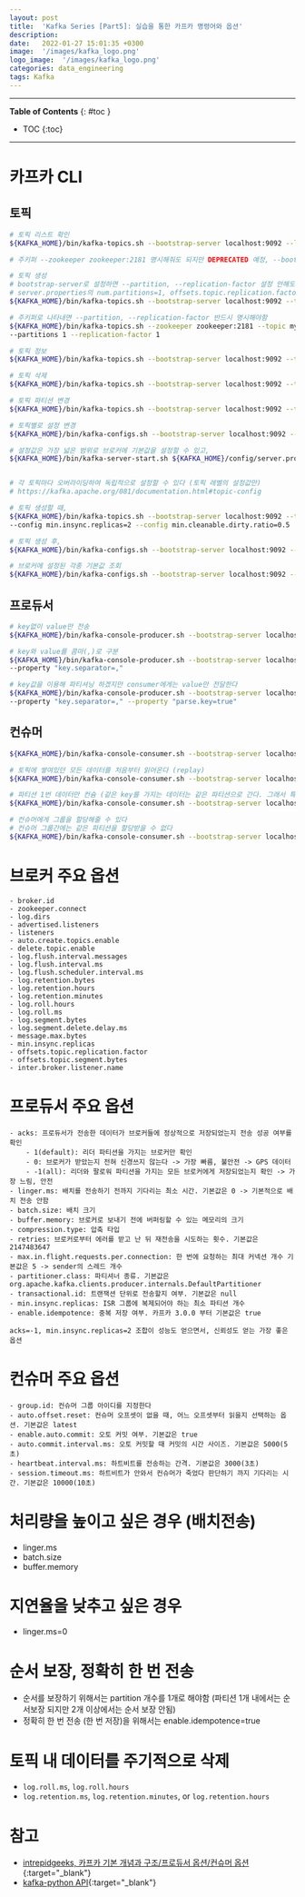 ```yaml
---
layout: post
title:  'Kafka Series [Part5]: 실습을 통한 카프카 명령어와 옵션'
description: 
date:   2022-01-27 15:01:35 +0300
image:  '/images/kafka_logo.png'
logo_image:  '/images/kafka_logo.png'
categories: data_engineering
tags: Kafka
---
```


---
**Table of Contents**
{: #toc }
*  TOC
{:toc}

---  

# 카프카 CLI

## 토픽

```sh
# 토픽 리스트 확인
${KAFKA_HOME}/bin/kafka-topics.sh --bootstrap-server localhost:9092 --list

# 주키퍼 --zookeeper zookeeper:2181 명시해줘도 되지만 DEPRECATED 예정, --bootstrap-server 옵션 권장
```

```sh
# 토픽 생성
# bootstrap-server로 설정하면 --partition, --replication-factor 설정 안해도
# server.properties의 num.partitions=1, offsets.topic.replication.factor=1 디폴트값 가진다
${KAFKA_HOME}/bin/kafka-topics.sh --bootstrap-server localhost:9092 --topic myKafkaTopic --create

# 주키퍼로 나타내면 --partition, --replication-factor 반드시 명시해야함
${KAFKA_HOME}/bin/kafka-topics.sh --zookeeper zookeeper:2181 --topic myKafkaTopic --create \
--partitions 1 --replication-factor 1
```

```sh
# 토픽 정보
${KAFKA_HOME}/bin/kafka-topics.sh --bootstrap-server localhost:9092 --topic myKafkaTopic1 --describe
```

```sh
# 토픽 삭제
${KAFKA_HOME}/bin/kafka-topics.sh --bootstrap-server localhost:9092 --topic myKafkaTopic --delete
```

```sh
# 토픽 파티션 변경
${KAFKA_HOME}/bin/kafka-topics.sh --bootstrap-server localhost:9092 --topic myKafkaTopic --alter --partitions 3
```

```sh
# 토픽별로 설정 변경
${KAFKA_HOME}/bin/kafka-configs.sh --bootstrap-server localhost:9092 --topic myKafkaTopic --alter --add-config min.insync.replicas=2
```

```sh
# 설정값은 가장 넓은 범위로 브로커에 기본값을 설정할 수 있고, 
${KAFKA_HOME}/bin/kafka-server-start.sh ${KAFKA_HOME}/config/server.properties


# 각 토픽마다 오버라이딩하여 독립적으로 설정할 수 있다 (토픽 레벨의 설정값만)
# https://kafka.apache.org/081/documentation.html#topic-config

# 토픽 생성할 때,
${KAFKA_HOME}/bin/kafka-topics.sh --bootstrap-server localhost:9092 --topic myKafkaTopic --create \
--config min.insync.replicas=2 --config min.cleanable.dirty.ratio=0.5

# 토픽 생성 후,
${KAFKA_HOME}/bin/kafka-configs.sh --bootstrap-server localhost:9092 --topic myKafkaTopic --alter --add-config min.insync.replicas=2
```

```sh
# 브로커에 설정된 각종 기본값 조회
${KAFKA_HOME}/bin/kafka-configs.sh --bootstrap-server localhost:9092 --broker 1 --all --describe
```

## 프로듀서

```sh
# key없이 value만 전송
${KAFKA_HOME}/bin/kafka-console-producer.sh --bootstrap-server localhost:9092 --topic myKafkaTopic

# key와 value를 콤마(,)로 구분
${KAFKA_HOME}/bin/kafka-console-producer.sh --bootstrap-server localhost:9092 --topic myKafkaTopic \
--property "key.separator=,"

# key값을 이용해 파티셔닝 하겠지만 consumer에게는 value만 전달한다
${KAFKA_HOME}/bin/kafka-console-producer.sh --bootstrap-server localhost:9092 --topic myKafkaTopic \
--property "key.separator=," --property "parse.key=true"
```

## 컨슈머

```sh
${KAFKA_HOME}/bin/kafka-console-consumer.sh --bootstrap-server localhost:9092 --topic myKafkaTopic

# 토픽에 쌓여있던 모든 데이터를 처음부터 읽어온다 (replay)
${KAFKA_HOME}/bin/kafka-console-consumer.sh --bootstrap-server localhost:9092 --topic myKafkaTopic --from-beginning

# 파티션 1번 데이터만 컨슘 (같은 key를 가지는 데이터는 같은 파티션으로 간다. 그래서 특정 파티션만 컨슘한다는 의미는 특정 키를 가지는 데이터만 컨슘하겠다는 의미이다)
${KAFKA_HOME}/bin/kafka-console-consumer.sh --bootstrap-server localhost:9092 --topic myKafkaTopic --from-beginning --partition 1
```

```sh
# 컨슈머에게 그룹을 할당해줄 수 있다
# 컨슈머 그룹간에는 같은 파티션을 할당받을 수 없다
${KAFKA_HOME}/bin/kafka-console-consumer.sh --bootstrap-server localhost:9092 --topic myKafkaTopic --group groupA
```

# 브로커 주요 옵션

```
- broker.id
- zookeeper.connect
- log.dirs
- advertised.listeners
- listeners
- auto.create.topics.enable
- delete.topic.enable
- log.flush.interval.messages
- log.flush.interval.ms
- log.flush.scheduler.interval.ms
- log.retention.bytes
- log.retention.hours
- log.retention.minutes
- log.roll.hours
- log.roll.ms
- log.segment.bytes
- log.segment.delete.delay.ms
- message.max.bytes
- min.insync.replicas
- offsets.topic.replication.factor
- offsets.topic.segment.bytes
- inter.broker.listener.name
```

# 프로듀서 주요 옵션

```
- acks: 프로듀서가 전송한 데이터가 브로커들에 정상적으로 저장되었는지 전송 성공 여부를 확인
    - 1(default): 리더 파티션을 가지는 브로커만 확인
    - 0: 브로커가 받았는지 전혀 신경쓰지 않는다 -> 가장 빠름, 불안전 -> GPS 데이터
    - -1(all): 리더와 팔로워 파티션을 가지는 모든 브로커에게 저장되었는지 확인 -> 가장 느림, 안전
- linger.ms: 배치를 전송하기 전까지 기다리는 최소 시간. 기본값은 0 -> 기본적으로 배치 전송 안함
- batch.size: 배치 크기
- buffer.memory: 브로커로 보내기 전에 버퍼링할 수 있는 메모리의 크기
- compression.type: 압축 타입
- retries: 브로커로부터 에러를 받고 난 뒤 재전송을 시도하는 횟수. 기본값은 2147483647
- max.in.flight.requests.per.connection: 한 번에 요청하는 최대 커넥션 개수 기본값은 5 -> sender의 스레드 개수
- partitioner.class: 파티셔너 종류. 기본값은 org.apache.kafka.clients.producer.internals.DefaultPartitioner
- transactional.id: 트랜잭션 단위로 전송할지 여부. 기본값은 null
- min.insync.replicas: ISR 그룹에 복제되어야 하는 최소 파티션 개수
- enable.idempotence: 중복 저장 여부. 카프카 3.0.0 부터 기본값은 true
```

```
acks=-1, min.insync.replicas=2 조합이 성능도 얻으면서, 신뢰성도 얻는 가장 좋은 옵션
```

# 컨슈머 주요 옵션

```
- group.id: 컨슈머 그룹 아이디를 지정한다
- auto.offset.reset: 컨슈머 오프셋이 없을 때, 어느 오프셋부터 읽을지 선택하는 옵션. 기본값은 latest
- enable.auto.commit: 오토 커밋 여부. 기본값은 true
- auto.commit.interval.ms: 오토 커밋할 때 커밋의 시간 사이즈. 기본값은 5000(5초)
- heartbeat.interval.ms: 하트비트를 전송하는 간격. 기본값은 3000(3초)
- session.timeout.ms: 하트비트가 안와서 컨슈머가 죽었다 판단하기 까지 기다리는 시간. 기본값은 10000(10초)
```

# 처리량을 높이고 싶은 경우 (배치전송)

- linger.ms
- batch.size
- buffer.memory

# 지연율을 낮추고 싶은 경우

- linger.ms=0

# 순서 보장, 정확히 한 번 전송

- 순서를 보장하기 위해서는 partition 개수를 1개로 해야함 (파티션 1개 내에서는 순서보장 되지만 2개 이상에서는 순서 보장 안됨)
- 정확히 한 번 전송 (한 번 저장)을 위해서는 enable.idempotence=true 

# 토픽 내 데이터를 주기적으로 삭제

- `log.roll.ms`, `log.roll.hours`
- `log.retention.ms`, `log.retention.minutes`, or `log.retention.hours`

# 참고

- [intrepidgeeks, 카프카 기본 개념과 구조/프로듀서 옵션/컨슈머 옵션](https://intrepidgeeks.com/tutorial/kafka-basic-concept-and-structureproducer-optionsconsumer-options#7){:target="_blank"}
- [kafka-python API](https://kafka-python.readthedocs.io/en/master/apidoc/KafkaConsumer.html){:target="_blank"}